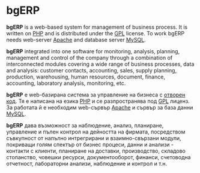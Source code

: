 # bgERP

**bgERP** is a web-based system for management of business process. It is written on [PHP](http://bg.wikipedia.org/wiki/PHP) and is distributed under the [GPL](http://bg.wikipedia.org/wiki/GNU_General_Public_License) license. To work bgERP needs web-server [Apache](http://bg.wikipedia.org/wiki/Apache) and database server [MySQL](http://www.mysql.com/).

**bgERP**  integrated into one software for monitoring, analysis, planning, management and control of the company through a combination of interconnected modules covering a wide range of business processes, data and analysis: customer contacts, accounting, sales, supply planning, production, warehousing, human resources, document, finance, accounting, laboratory analysis, monitoring, etc.

**bgERP** е web-базирана система за управление на бизнеса с [отворен код](http://bg.wikipedia.org/wiki/%D0%A1%D0%BE%D1%84%D1%82%D1%83%D0%B5%D1%80_%D1%81_%D0%BE%D1%82%D0%B2%D0%BE%D1%80%D0%B5%D0%BD_%D0%BA%D0%BE%D0%B4). Тя е написана на езика [PHP](http://bg.wikipedia.org/wiki/PHP) и се разпространява под [GPL](http://bg.wikipedia.org/wiki/GNU_General_Public_License) лиценз. За работата й е необходим web-сървър [Apache](http://bg.wikipedia.org/wiki/Apache) и сървър за база данни [MySQL](http://www.mysql.com/). 

**bgERP** дава възможност за наблюдение, анализ, планиране, управление и пълен контрол на дейността на фирмата, посредством съвкупност от напълно интрегрирани и взаимно-свързани модули, покриващи голям спектър от бизнес процеси, данни и анализи - контакти с клиенти, планиране на доставки, производство, складово стопанство, човешки ресурси, документооборот, финанси, счетоводна отчетност, лабораторни анализи, наблюдение и контрол и т.н.

